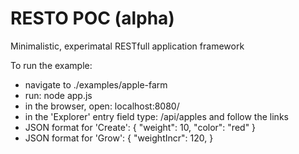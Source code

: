 RESTO POC (alpha) 
==========================

Minimalistic, experimatal RESTfull application framework

To run the example:
- navigate to ./examples/apple-farm
- run: node app.js
- in the browser, open: localhost:8080/
- in the 'Explorer' entry field type: /api/apples and follow the links
- JSON format for 'Create':
    {
      "weight": 10,
      "color": "red"
    }
- JSON format for 'Grow':
    {
      "weightIncr": 120,
    }

